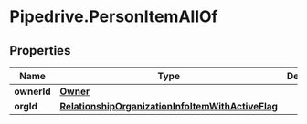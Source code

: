 # Pipedrive.PersonItemAllOf

## Properties

Name | Type | Description | Notes
------------ | ------------- | ------------- | -------------
**ownerId** | [**Owner**](Owner.md) |  | [optional] 
**orgId** | [**RelationshipOrganizationInfoItemWithActiveFlag**](RelationshipOrganizationInfoItemWithActiveFlag.md) |  | [optional] 


